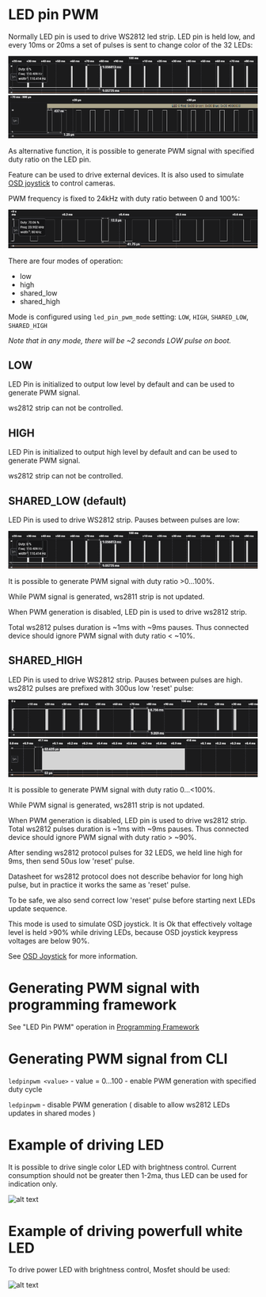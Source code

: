 # LED pin PWM

Normally LED pin is used to drive WS2812 led strip. LED pin is held low, and every 10ms or 20ms a set of pulses is sent to change color of the 32 LEDs:

![alt text](/docs/assets/images/ws2811_packets.png  "ws2811 packets")
![alt text](/docs/assets/images/ws2811_data.png  "ws2811 data")

As alternative function, it is possible to generate PWM signal with specified duty ratio on the LED pin.

Feature can be used to drive external devices. It is also used to simulate [OSD joystick](OSD%20Joystick.md) to control cameras.

PWM frequency is fixed to 24kHz with duty ratio between 0 and 100%:

![alt text](/docs/assets/images/led_pin_pwm.png  "led pin pwm")

There are four modes of operation:
- low
- high
- shared_low
- shared_high

Mode is configured using ```led_pin_pwm_mode``` setting: ```LOW```, ```HIGH```, ```SHARED_LOW```, ```SHARED_HIGH```

*Note that in any mode, there will be ~2 seconds LOW pulse on boot.*

## LOW
LED Pin is initialized to output low level by default and can be used to generate PWM signal.

ws2812 strip can not be controlled.

## HIGH
LED Pin is initialized to output high level by default and can be used to generate PWM signal.

ws2812 strip can not be controlled.

## SHARED_LOW (default)
LED Pin is used to drive WS2812 strip. Pauses between pulses are low:

![alt text](/docs/assets/images/ws2811_packets.png  "ws2811 packets")

It is possible to generate PWM signal with duty ratio >0...100%. 

While PWM signal is generated, ws2811 strip is not updated. 

When PWM generation is disabled, LED pin is used to drive ws2812 strip. 

Total ws2812 pulses duration is ~1ms with ~9ms pauses. Thus connected device should ignore PWM signal with duty ratio < ~10%.

## SHARED_HIGH
LED Pin is used to drive WS2812 strip. Pauses between pulses are high. ws2812 pulses are prefixed with 300us low 'reset' pulse:

![alt text](/docs/assets/images/ws2811_packets_high.png  "ws2811 packets_high")
![alt text](/docs/assets/images/ws2811_data_high.png  "ws2811 data_high")

 It is possible to generate PWM signal with duty ratio 0...<100%. 
 
 While PWM signal is generated, ws2811 strip is not updated. 
 
 When PWM generation is disabled, LED pin is used to drive ws2812 strip. Total ws2812 pulses duration is ~1ms with ~9ms pauses. Thus connected device should ignore PWM signal with duty ratio > ~90%.
 
 After sending ws2812 protocol pulses for 32 LEDS, we held line high for 9ms, then send 50us low 'reset' pulse. 
 
 Datasheet for ws2812 protocol does not describe behavior for long high pulse, but in practice it works the same as 'reset' pulse. 
 
 To be safe, we also send correct low 'reset' pulse before starting next LEDs update sequence.
 
 This mode is used to simulate OSD joystick. It is Ok that effectively voltage level is held >90% while driving LEDs, because OSD joystick keypress voltages are below 90%.
 
 See [OSD Joystick](OSD%20Joystick.md) for more information.

# Generating PWM signal with programming framework

See "LED Pin PWM" operation in [Programming Framework](Programming%20Framework.md)


# Generating PWM signal from CLI

```ledpinpwm <value>``` - value = 0...100 -  enable PWM generation with specified duty cycle

```ledpinpwm``` - disable PWM generation ( disable to allow ws2812 LEDs updates in shared modes )


# Example of driving LED

It is possible to drive single color LED with brightness control. Current consumption should not be greater then 1-2ma, thus LED can be used for indication only.

![alt text](/docs/assets/images/ledpinpwmled.png  "led pin pwm led")

# Example of driving powerfull white LED

To drive power LED with brightness control, Mosfet should be used:

![alt text](/docs/assets/images/ledpinpwmpowerled.png  "led pin pwm power_led")

